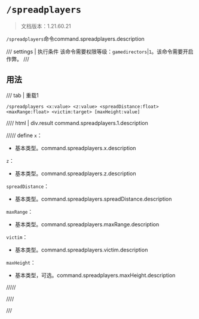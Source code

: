 # `/spreadplayers`

> 文档版本：1.21.60.21

`/spreadplayers`命令command.spreadplayers.description

/// settings | 执行条件
该命令需要权限等级：`gamedirectors`|`1`。该命令需要开启作弊。
///

## 用法

/// tab | 重载1
```mcfunction
/spreadplayers <x:value> <z:value> <spreadDistance:float> <maxRange:float> <victim:target> [maxHeight:value]
```

//// html | div.result
command.spreadplayers.1.description

///// define
`x`：<!-- md:samp value -->

- 基本类型。command.spreadplayers.x.description

`z`：<!-- md:samp value -->

- 基本类型。command.spreadplayers.z.description

`spreadDistance`：<!-- md:samp float -->

- 基本类型。command.spreadplayers.spreadDistance.description

`maxRange`：<!-- md:samp float -->

- 基本类型。command.spreadplayers.maxRange.description

`victim`：<!-- md:samp target -->

- 基本类型。command.spreadplayers.victim.description

`maxHeight`：<!-- md:samp value -->

- 基本类型，可选。command.spreadplayers.maxHeight.description


/////

////

///
